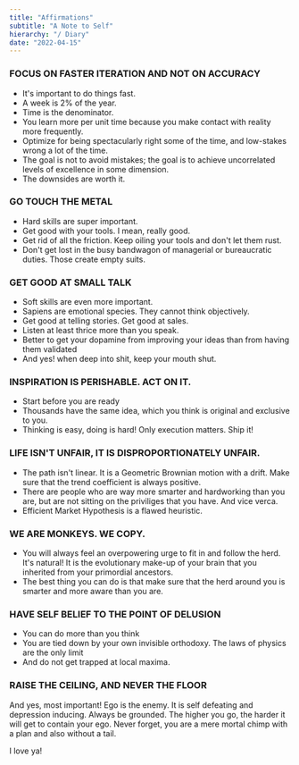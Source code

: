 ```yaml
---
title: "Affirmations"
subtitle: "A Note to Self"
hierarchy: "/ Diary"
date: "2022-04-15"
---
```


### FOCUS ON FASTER ITERATION AND NOT ON ACCURACY
 - It's important to do things fast.  
 - A week is 2% of the year. 
 - Time is the denominator. 
 - You learn more per unit time because you make contact with reality more frequently.
 - Optimize for being spectacularly right some of the time, and low-stakes wrong a lot of the time. 
 - The goal is not to avoid mistakes; the goal is to achieve uncorrelated levels of excellence in some dimension. 
 - The downsides are worth it. 

### GO TOUCH THE METAL
- Hard skills are super important. 
- Get good with your tools. I mean, really good. 
- Get rid of all the friction. Keep oiling your tools and don't let them rust. 
- Don't get lost in the busy bandwagon of managerial or bureaucratic duties. Those create empty suits.

### GET GOOD AT SMALL TALK
- Soft skills are even more important. 
- Sapiens are emotional species. They cannot think objectively. 
- Get good at telling stories. Get good at sales.
- Listen at least thrice more than you speak.
- Better to get your dopamine from improving your ideas than from having them validated
- And yes! when deep into shit, keep your mouth shut.

### INSPIRATION IS PERISHABLE. ACT ON IT.
- Start before you are ready
- Thousands have the same idea, which you think is original and exclusive to you. 
- Thinking is easy, doing is hard! Only execution matters. Ship it!

### LIFE ISN'T UNFAIR, IT IS DISPROPORTIONATELY UNFAIR. 
- The path isn't linear. It is a Geometric Brownian motion with a drift. Make sure that the trend coefficient is always positive. 
- There are people who are way more smarter and hardworking than you are, but are not sitting on the priviliges that you have. And vice verca.
- Efficient Market Hypothesis is a flawed heuristic.

### WE ARE MONKEYS. WE COPY.
- You will always feel an overpowering urge to fit in and follow the herd. It's natural! It is the evolutionary make-up of your brain that you inherited from your primordial ancestors.  
- The best thing you can do is that make sure that the herd around you is smarter and more aware than you are. 

### HAVE SELF BELIEF TO THE POINT OF DELUSION
- You can do more than you think
- You are tied down by your own invisible orthodoxy. The laws of physics are the only limit
- And do not get trapped at local maxima. 

### RAISE THE CEILING, AND NEVER THE FLOOR
And yes, most important! Ego is the enemy. It is self defeating and depression inducing. Always be grounded. The higher you go, the harder it will get to contain your ego. Never forget, you are a mere mortal chimp with a plan and also without a tail.

I love ya!